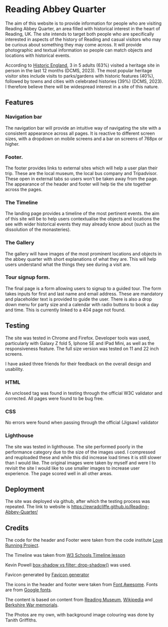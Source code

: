 # Reading Abbey Quarter

The aim of this website is to provide information for people who are visiting Reading Abbey Quarter, an area filled with historical interest in the heart of Reading, UK. The site intends to target both people who are specifically interested in aspects of the history of Reading and casual visitors who may be curious about something they may come across. It will provide photographic and textual information so people can match objects and locations with historical events. 

According to [Historic England](https://historicengland.org.uk/research/heritage-counts/heritage-and-economy/visitor-economy/), 3 in 5 adults (63%) visited a heritage site in person in the last 12 months (DCMS, 2023). The most popular heritage visitor sites include visits to parks/gardens with historic features (40%), followed by towns and cities with celebrated histories (39%) (DCMS, 2023). I therefore believe there will be widespread interest in a site of this nature.

## Features
### Navigation bar
The navigation bar will provide an intuitive way of navigating the site with a consistent appearance across all pages. It is reactive to different screen sizes, with a dropdown on mobile screens and a bar on screens of 768px or higher. 

### Footer. 
The footer provides links to external sites which will help a user plan their trip. These are the local museum, the local bus company and Tripadvisor. These open in external tabs so users won't be taken away from the page.
The appearance of the header and footer will help  tie the site together across the pages. 

### The Timeline
The landing page provides a timeline of the most pertinent events. the aim of this site will be to help users contextualise the objects and locations the see with wider historical events they may already know about (such as the dissolution of the monasteries).

### The Gallery
The gallery will have images of the most prominent locations and objects in the abbey quarter with short explanations of what they are. This will help users understand what the things they see during a visit are.

### Tour signup form.
The final page is a form allowing users to signup to a guided tour. The form takes inputs for first and last name and email address. These are mandatory and placeholder text is provided to guide the user. There is also a drop down menu for party size and a calendar with radio buttons to book a day and time. This is currently linked to a 404 page not found. 


## Testing

The site was tested in Chrome and Firefox. Developer tools was used, particularly with Galaxy Z fold 5, Iphone SE and IPad Mini, as well as the responsiveness feature. The full size version was tested on 11 and 22 inch screens. 
 
I have asked three friends for their feedback on the overall design and usability.

### HTML
 An unclosed tag was found in testing through the official W3C validator and corrected. All pages were found to be bug free.

### CSS
No errors were found when passing through the official (Jigsaw) validator

### Lighthouse
The site was tested in lighthouse. The site performed poorly in the performance category due to the size of the images used. I compressed and reuploaded these and while this did increase load times it is still slower than I would like. The original images were taken by myself and were I to revisit the site I would like to use smaller images to increase user experience.  The page scored well in all other areas.

## Deployment
The site was deployed via github, after which the testing process was repeated. The link to website is https://ewradcliffe.github.io/Reading-Abbey-Quarter/

## Credits

The  code for the header and Footer were taken from the code institute [Love Running Project](https://codeinstitute.net).

The Timeline was taken from [W3 Schools Timeline lesson](https://www.w3schools.com/howto/howto_css_timeline.asp)

Kevin Powell [box-shadow vs filter: drop-shadow()](https://www.youtube.com/watch?v=8Z9zimqUCzA) was used.

Favicon generated by [Favicon generator](https://www.favicon-generator.org/)

The icons in the header and footer were taken from [Font Awesome](https://fontawesome.com/). Fonts are from [Google fonts](https://fonts.google.com/).

The content is based on content from [Reading Museum](https://www.readingmuseum.org.uk/), [Wikipedia](https://en.wikipedia.org/wiki/Reading_Abbey) and [Berkshire War memorials](http://www.berkswm.org/index.html). 

The Photos are my own, with background image colouring was done by Tanith Griffiths.